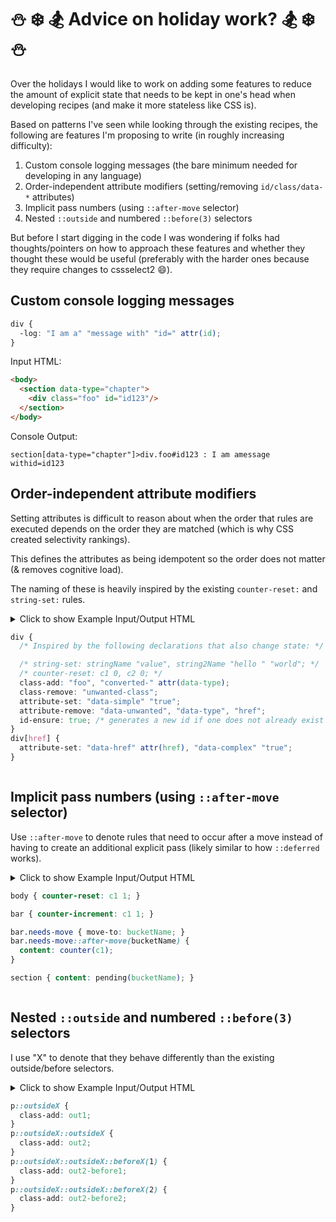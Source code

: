 # ⛄️ ❄️ 🏂  Advice on holiday work? 🏂 ❄️ ⛄️

Over the holidays I would like to work on adding some features to reduce the amount of explicit state that needs to be kept in one's head when developing recipes (and make it more stateless like CSS is).

Based on patterns I've seen while looking through the existing recipes, the following are features I'm proposing to write (in roughly increasing difficulty):

1. Custom console logging messages (the bare minimum needed for developing in any language)
1. Order-independent attribute modifiers (setting/removing `id/class/data-*` attributes)
1. Implicit pass numbers (using `::after-move` selector)
1. Nested `::outside` and numbered `::before(3)` selectors

But before I start digging in the code I was wondering if folks had thoughts/pointers on how to approach these features and whether they thought these would be useful (preferably with the harder ones because they require changes to cssselect2 :smile:).




## Custom console logging messages

```css
div {
  -log: "I am a" "message with" "id=" attr(id);
}
```

Input HTML:
```html
<body>
  <section data-type="chapter">
    <div class="foo" id="id123"/>
  </section>
</body>
```

Console Output:
```
section[data-type="chapter"]>div.foo#id123 : I am amessage withid=id123
```




## Order-independent attribute modifiers

Setting attributes is difficult to reason about when the order that rules are executed
depends on the order they are matched (which is why CSS created selectivity rankings).

This defines the attributes as being idempotent so the order does not matter
(& removes cognitive load).

The naming of these is heavily inspired by the existing `counter-reset:` and `string-set:` rules.

<details>
<summary>Click to show Example Input/Output HTML

```css
div {
  /* Inspired by the following declarations that also change state: */

  /* string-set: stringName "value", string2Name "hello " "world"; */
  /* counter-reset: c1 0, c2 0; */
  class-add: "foo", "converted-" attr(data-type);
  class-remove: "unwanted-class";
  attribute-set: "data-simple" "true";
  attribute-remove: "data-unwanted", "data-type", "href";
  id-ensure: true; /* generates a new id if one does not already exist */
}
div[href] {
  attribute-set: "data-href" attr(href), "data-complex" "true";
}
```

</summary>


Input HTML:
```html
<body>
  <div data-type="example" class="test unwanted-class"/>
  <div data-type="link" id="link999" href="http://cnx.org"/>
  <div data-type="example" data-unwanted="123"/>
</body>
```

Output HTML:
```html
<body>
  <div class="test foo converted-example" id="id123"   data-simple="true" />
  <div class="foo converted-link"         id="link999" data-complex="true" data-href="http://cnx.org" />
  <div class="foo converted-example"      id="id234"   data-simple="true" />
</body>
```

</details>




## Implicit pass numbers (using `::after-move` selector)

Use `::after-move` to denote rules that need to occur after a move instead of having to create an additional explicit pass (likely similar to how `::deferred` works).

<details>
<summary>Click to show Example Input/Output HTML

```css
body { counter-reset: c1 1; }

bar { counter-increment: c1 1; }

bar.needs-move { move-to: bucketName; }
bar.needs-move::after-move(bucketName) {
  content: counter(c1);
}

section { content: pending(bucketName); }
```
</summary>

Input HTML:
```html
<body>
  <bar/>
  <bar class="needs-move"/>
  <bar/>
  <bar class="needs-move"/>
  <section/>
</body>
```

Output HTML:
```html
<body>
  <bar/>
  <bar/>
  <section>
    <bar class="needs-move">3</bar>
    <bar class="needs-move">4</bar>
  </section>
</body>
```
</details>







## Nested `::outside` and numbered `::before(3)` selectors

I use "X" to denote that they behave differently
than the existing outside/before selectors.

<details>

<summary>Click to show Example Input/Output HTML

```css
p::outsideX {
  class-add: out1;
}
p::outsideX::outsideX {
  class-add: out2;
}
p::outsideX::outsideX::beforeX(1) {
  class-add: out2-before1;
}
p::outsideX::outsideX::beforeX(2) {
  class-add: out2-before2;
}
```

</summary>

Input HTML:
```html
<body>
  <p/>
</body>
```

Output HTML:
```html
<body>
  <div class="out2">
    <div class="out2-before2"/>
    <div class="out2-before1"/>
    <div class="out1">
      <p/>
    </div>
  </div>
</body>
```

</details>
